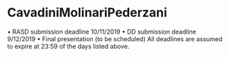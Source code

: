 # CavadiniMolinariPederzani

• RASD	submission	deadline	10/11/2019
• DD submission	deadline	9/12/2019
• Final	presentation	(to	be	scheduled)
All	deadlines	are	assumed	to	expire	at	23:59 of	the	days	listed	above.